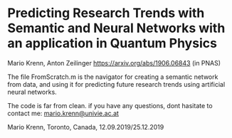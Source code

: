 # Predicting Research Trends with Semantic and Neural Networks with an application in Quantum Physics
Mario Krenn, Anton Zeilinger
https://arxiv.org/abs/1906.06843 (in PNAS)

The file FromScratch.m is the navigator for creating a semantic network from data,
and using it for predicting future research trends using artificial
neural networks.
 
The code is far from clean. if you have any questions, dont hasitate to
contact me: mario.krenn@univie.ac.at



Mario Krenn, Toronto, Canada, 12.09.2019/25.12.2019
